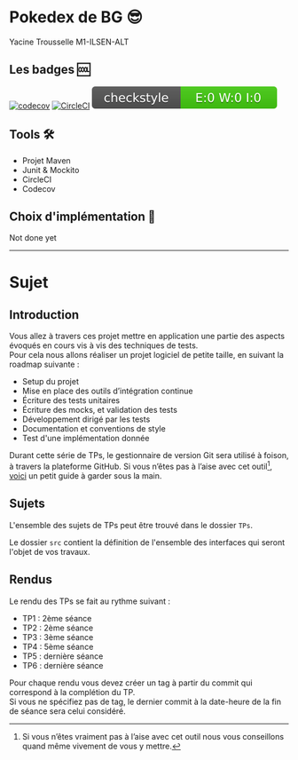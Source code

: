 # Pokedex de BG 😎

Yacine Trousselle M1-ILSEN-ALT

## Les badges 🆒

[![codecov](https://codecov.io/gh/YacineTrousselle/ceri-m1-techniques-de-test/graph/badge.svg?token=IQYS58XCAH)](https://codecov.io/gh/YacineTrousselle/ceri-m1-techniques-de-test)
[![CircleCI](https://dl.circleci.com/status-badge/img/gh/YacineTrousselle/ceri-m1-techniques-de-test/tree/master.svg?style=svg)](https://dl.circleci.com/status-badge/redirect/gh/YacineTrousselle/ceri-m1-techniques-de-test/tree/master)
![Checkstyle](./badges/checkstyle-result.svg)

## Tools 🛠️

- Projet Maven
- Junit & Mockito
- CircleCI
- Codecov

## Choix d'implémentation 🤔

Not done yet

---

# Sujet

## Introduction

Vous allez à travers ces projet mettre en application une partie des aspects évoqués en cours vis à vis des techniques
de tests.  
Pour cela nous allons réaliser un projet logiciel de petite taille, en suivant la roadmap suivante :

- Setup du projet
- Mise en place des outils d’intégration continue
- Écriture des tests unitaires
- Écriture des mocks, et validation des tests
- Développement dirigé par les tests
- Documentation et conventions de style
- Test d'une implémentation donnée

Durant cette série de TPs, le gestionnaire de version Git sera utilisé à foison, à travers la plateforme GitHub. Si vous
n’êtes pas à l’aise avec cet outil[^1], [voici](http://rogerdudler.github.io/git-guide/) un petit guide à garder sous la
main.

## Sujets

L'ensemble des sujets de TPs peut être trouvé dans le dossier `TPs`.

Le dossier `src` contient la définition de l'ensemble des interfaces qui seront l'objet de vos travaux.

## Rendus

Le rendu des TPs se fait au rythme suivant :

- TP1 : 2ème séance
- TP2 : 2ème séance
- TP3 : 3ème séance
- TP4 : 5ème séance
- TP5 : dernière séance
- TP6 : dernière séance

Pour chaque rendu vous devez créer un tag à partir du commit qui correspond à la complétion du TP.  
Si vous ne spécifiez pas de tag, le dernier commit à la date-heure de la fin de séance sera celui considéré.

[^1]: Si vous n’êtes vraiment pas à l’aise avec cet outil nous vous conseillons quand même vivement de vous y mettre.
